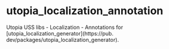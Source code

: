 # utopia_localization_annotation

Utopia USS libs - Localization - Annotations for [utopia_localization_generator](https://pub.
dev/packages/utopia_localization_generator).
